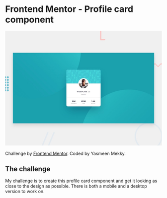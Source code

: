 # Frontend Mentor - Profile card component

![Design preview for the Profile card component coding challenge](./design/desktop-preview.jpg)

Challenge by [Frontend Mentor](https://www.frontendmentor.io/challenges/profile-card-component-cfArpWshJ). Coded by Yasmeen Mekky.

## The challenge

My challenge is to create this profile card component and get it looking as close to the design as possible. There is both a mobile and a desktop version to work on.